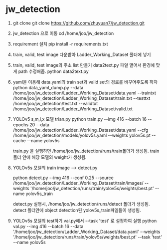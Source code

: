 # jw_detection

1) git clone
    git clone https://github.com/zhuyuan7/jw_detection.git


2) jw_detection 으로 이동
    cd /home/joo/jw_detection


3) requirement 설치 
   pip install -r requirements.txt


4) train, valid, test image 다운받아 Ladder_Working_Dataset 폴더에 넣기


5) train, valid, test image의 주소 list 만들기
   data2text.py  파일 열어서 환경에 맞게 path 수정해줌.
    python data2text.py  


6) yaml을 이용해 data.yaml의 train set과 valid set의 경로를 바꾸어주도록 하자
    python data_yaml_dump.py --data /home/joo/jw_detection/Ladder_Working_Dataset/data.yaml  --traintxt /home/joo/jw_detection/Ladder_Working_Dataset/train.txt  --testtxt /home/joo/jw_detection/test.txt  --validtxt /home/joo/jw_detection/Ladder_Working_Dataset/valid.txt	


7) YOLOv5 s,m,l,x 모델 trian.py
     python train.py --img 416 --batch 16 --epochs 20 --data /home/joo/jw_detection/Ladder_Working_Dataset/data.yaml    --cfg  /home/joo/jw_detection/models/yolov5s.yaml  --weights yolov5s.pt  --cache  --name yolov5s

   train.py 을 실행하면 /home/joo/jw_detection/runs/train폴더가 생성됨. 
   train 폴더 안에  해당 모델의 weight가 생성됨.


8) YOLOv5s 모델의 train image --> detect.py
 
   python detect.py  --img 416 --conf 0.25  --source /home/joo/jw_detection/Ladder_Working_Dataset/train/images/  --weights '/home/joo/jw_detection/runs/train/yolov5s/weights/best.pt'  --name yolov5s_train

   detect.py 실행시, /home/joo/jw_detection/runs/detect 폴더가 생성됨.
   detect 폴더안에 object detection된 yolov5s_train파일들이 생성됨.


9) YOLOv5s 모델의 test하기 
   val.py에서 --task 'test' 로 설정하여 실행
   python val.py --img 416 --batch 16  --data '/home/joo/jw_detection/Ladder_Working_Dataset/data.yaml'  --weights '/home/joo/jw_detection/runs/train/yolov5s/weights/best.pt'    --task 'test'  --name yolov5s  
